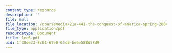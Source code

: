 ```yaml
---
content_type: resource
description: ''
file: null
file_location: /coursemedia/21a-441-the-conquest-of-america-spring-2004/1f30de338c6167e006d5be6e588d58d9_lec6.pdf
file_type: application/pdf
resourcetype: Document
title: lec6.pdf
uid: 1f30de33-8c61-67e0-06d5-be6e588d58d9
---
```

